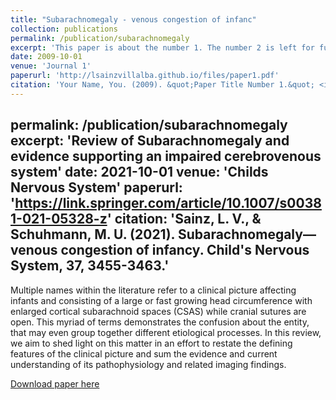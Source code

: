 ```yaml
---
title: "Subarachnomegaly - venous congestion of infanc"
collection: publications
permalink: /publication/subarachnomegaly
excerpt: 'This paper is about the number 1. The number 2 is left for future work.'
date: 2009-10-01
venue: 'Journal 1'
paperurl: 'http://lsainzvillalba.github.io/files/paper1.pdf'
citation: 'Your Name, You. (2009). &quot;Paper Title Number 1.&quot; <i>Journal 1</i>. 1(1).'
---
```

permalink: /publication/subarachnomegaly
excerpt: 'Review of Subarachnomegaly and evidence supporting an impaired cerebrovenous system'
date: 2021-10-01
venue: 'Childs Nervous System'
paperurl: 'https://link.springer.com/article/10.1007/s00381-021-05328-z'
citation: 'Sainz, L. V., & Schuhmann, M. U. (2021). Subarachnomegaly—venous congestion of infancy. Child's Nervous System, 37, 3455-3463.'
---
Multiple names within the literature refer to a clinical picture affecting infants and consisting of a large or fast growing head circumference with enlarged cortical subarachnoid spaces (CSAS) while cranial sutures are open. This myriad of terms demonstrates the confusion about the entity, that may even group together different etiological processes. In this review, we aim to shed light on this matter in an effort to restate the defining features of the clinical picture and sum the evidence and current understanding of its pathophysiology and related imaging findings.

[Download paper here](https://link.springer.com/article/10.1007/s00381-021-05328-z)

